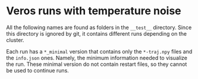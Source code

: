 # Veros runs with temperature noise

All the following names are found as folders in the `__test__` directory. Since this directory is ignored by git, it contains different runs depending on the cluster.

Each run has a `*_minimal` version that contains only the `*-traj.npy` files and the `info.json` ones. Namely, the minimum information needed to visualize the run. These minimal version do not contain restart files, so they cannot be used to continue runs.
